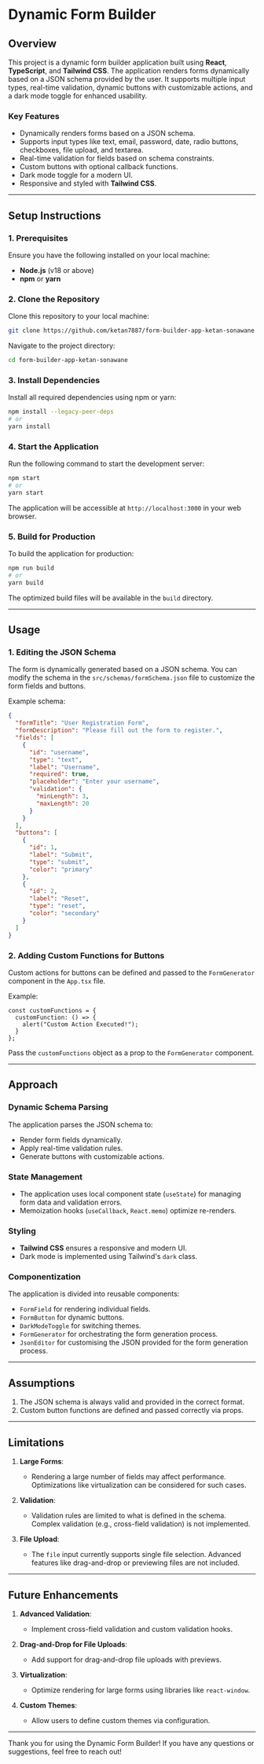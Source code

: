 # Dynamic Form Builder

## **Overview**
This project is a dynamic form builder application built using **React**, **TypeScript**, and **Tailwind CSS**. The application renders forms dynamically based on a JSON schema provided by the user. It supports multiple input types, real-time validation, dynamic buttons with customizable actions, and a dark mode toggle for enhanced usability.

### **Key Features**
- Dynamically renders forms based on a JSON schema.
- Supports input types like text, email, password, date, radio buttons, checkboxes, file upload, and textarea.
- Real-time validation for fields based on schema constraints.
- Custom buttons with optional callback functions.
- Dark mode toggle for a modern UI.
- Responsive and styled with **Tailwind CSS**.

---

## **Setup Instructions**

### **1. Prerequisites**
Ensure you have the following installed on your local machine:
- **Node.js** (v18 or above)
- **npm** or **yarn**

### **2. Clone the Repository**
Clone this repository to your local machine:
```bash
git clone https://github.com/ketan7887/form-builder-app-ketan-sonawane.git
```
Navigate to the project directory:
```bash
cd form-builder-app-ketan-sonawane
```

### **3. Install Dependencies**
Install all required dependencies using npm or yarn:
```bash
npm install --legacy-peer-deps
# or
yarn install
```

### **4. Start the Application**
Run the following command to start the development server:
```bash
npm start
# or
yarn start
```

The application will be accessible at `http://localhost:3000` in your web browser.

### **5. Build for Production**
To build the application for production:
```bash
npm run build
# or
yarn build
```
The optimized build files will be available in the `build` directory.

---

## **Usage**

### **1. Editing the JSON Schema**
The form is dynamically generated based on a JSON schema. You can modify the schema in the `src/schemas/formSchema.json` file to customize the form fields and buttons.

Example schema:
```json
{
  "formTitle": "User Registration Form",
  "formDescription": "Please fill out the form to register.",
  "fields": [
    {
      "id": "username",
      "type": "text",
      "label": "Username",
      "required": true,
      "placeholder": "Enter your username",
      "validation": {
        "minLength": 3,
        "maxLength": 20
      }
    }
  ],
  "buttons": [
    {
      "id": 1,
      "label": "Submit",
      "type": "submit",
      "color": "primary"
    },
    {
      "id": 2,
      "label": "Reset",
      "type": "reset",
      "color": "secondary"
    }
  ]
}
```

### **2. Adding Custom Functions for Buttons**
Custom actions for buttons can be defined and passed to the `FormGenerator` component in the `App.tsx` file.

Example:
```tsx
const customFunctions = {
  customFunction: () => {
    alert("Custom Action Executed!");
  }
};
```
Pass the `customFunctions` object as a prop to the `FormGenerator` component.

---

## **Approach**

### **Dynamic Schema Parsing**
The application parses the JSON schema to:
- Render form fields dynamically.
- Apply real-time validation rules.
- Generate buttons with customizable actions.

### **State Management**
- The application uses local component state (`useState`) for managing form data and validation errors.
- Memoization hooks (`useCallback`, `React.memo`) optimize re-renders.

### **Styling**
- **Tailwind CSS** ensures a responsive and modern UI.
- Dark mode is implemented using Tailwind's `dark` class.

### **Componentization**
The application is divided into reusable components:
- `FormField` for rendering individual fields.
- `FormButton` for dynamic buttons.
- `DarkModeToggle` for switching themes.
- `FormGenerator` for orchestrating the form generation process.
- `JsonEditor` for customising the JSON provided for the form generation process.

---

## **Assumptions**
1. The JSON schema is always valid and provided in the correct format.
2. Custom button functions are defined and passed correctly via props.

---

## **Limitations**
1. **Large Forms**:
   - Rendering a large number of fields may affect performance. Optimizations like virtualization can be considered for such cases.

2. **Validation**:
   - Validation rules are limited to what is defined in the schema. Complex validation (e.g., cross-field validation) is not implemented.

3. **File Upload**:
   - The `file` input currently supports single file selection. Advanced features like drag-and-drop or previewing files are not included.

---

## **Future Enhancements**
1. **Advanced Validation**:
   - Implement cross-field validation and custom validation hooks.

2. **Drag-and-Drop for File Uploads**:
   - Add support for drag-and-drop file uploads with previews.

3. **Virtualization**:
   - Optimize rendering for large forms using libraries like `react-window`.

4. **Custom Themes**:
   - Allow users to define custom themes via configuration.

---

Thank you for using the Dynamic Form Builder! If you have any questions or suggestions, feel free to reach out!

